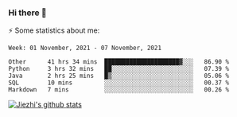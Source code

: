 ### Hi there 👋

⚡ Some statistics about me:


<!--START_SECTION:waka-->
```text
Week: 01 November, 2021 - 07 November, 2021

Other      41 hrs 34 mins  █████████████████████▓░░░   86.90 % 
Python     3 hrs 32 mins   ██░░░░░░░░░░░░░░░░░░░░░░░   07.39 % 
Java       2 hrs 25 mins   █▒░░░░░░░░░░░░░░░░░░░░░░░   05.06 % 
SQL        10 mins         ░░░░░░░░░░░░░░░░░░░░░░░░░   00.37 % 
Markdown   7 mins          ░░░░░░░░░░░░░░░░░░░░░░░░░   00.26 % 
```
<!--END_SECTION:waka-->





[![Jiezhi's github stats](https://github-readme-stats.vercel.app/api?username=Jiezhi&show_icons=true)](https://github.com/Jiezhi/github-readme-stats)

<!--
[![Top Langs](https://github-readme-stats.vercel.app/api/top-langs/?username=Jiezhi&hide=javascript,html)](https://github.com/Jiezhi/github-readme-stats)

**Jiezhi/Jiezhi** is a ✨ _special_ ✨ repository because its `README.md` (this file) appears on your GitHub profile.

Here are some ideas to get you started:

- 🔭 I’m currently working on ...
- 🌱 I’m currently learning ...
- 👯 I’m looking to collaborate on ...
- 🤔 I’m looking for help with ...
- 💬 Ask me about ...
- 📫 How to reach me: ...
- 😄 Pronouns: ...
- ⚡ Fun fact: ...
-->

